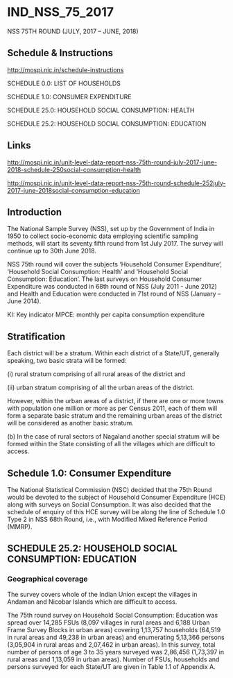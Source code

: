 # IND_NSS_75_2017
NSS 75TH ROUND (JULY, 2017 – JUNE, 2018)

## Schedule & Instructions

http://mospi.nic.in/schedule-instructions

SCHEDULE 0.0: LIST OF HOUSEHOLDS

SCHEDULE 1.0: CONSUMER EXPENDITURE

SCHEDULE 25.0: HOUSEHOLD SOCIAL CONSUMPTION: HEALTH

SCHEDULE 25.2: HOUSEHOLD SOCIAL CONSUMPTION: EDUCATION

## Links

http://mospi.nic.in/unit-level-data-report-nss-75th-round-july-2017-june-2018-schedule-250social-consumption-health

http://mospi.nic.in/unit-level-data-report-nss-75th-round-schedule-252july-2017-june-2018social-consumption-education

## Introduction

The National Sample Survey (NSS), set up by the Government of India in 1950 to collect socio-economic data employing scientific sampling methods, will start its seventy fifth round from 1st July 2017. The survey will continue up to 30th June 2018.

NSS 75th round will cover the subjects ‘Household Consumer Expenditure’, ‘Household Social Consumption: Health’ and ‘Household Social Consumption: Education’. The last surveys on Household Consumer Expenditure was conducted in 68th round of NSS (July 2011 - June 2012) and Health and Education were conducted in 71st round of NSS (January – June 2014).

KI: Key indicator
MPCE: monthly per capita consumption expenditure

## Stratification

Each district will be a stratum. Within each district of a State/UT, generally speaking, two basic strata will be formed: 

(i) rural stratum comprising of all rural areas of the district and 

(ii) urban stratum comprising of all the urban areas of the district. 

However, within the urban areas of a district, if there are one or more towns with population one million or more as per Census 2011, each of them will form a separate basic stratum and the remaining urban areas of the district will be considered as another basic stratum. 

(b) In the case of rural sectors of Nagaland another special stratum will be formed within the
State consisting of all the villages which are difficult to access.

## Schedule 1.0: Consumer Expenditure

The National Statistical Commission (NSC) decided that the 75th Round would be devoted to the subject of Household Consumer Expenditure (HCE) along with surveys on Social Consumption. It was also decided that the schedule of enquiry of this HCE survey will be along the line of Schedule 1.0 Type 2 in NSS 68th Round, i.e., with Modified Mixed Reference Period (MMRP).


## SCHEDULE 25.2: HOUSEHOLD SOCIAL CONSUMPTION: EDUCATION

### Geographical coverage

The survey covers whole of the Indian Union except the villages in Andaman and Nicobar Islands which are difficult to access. 

The 75th round survey on Household Social Consumption: Education was spread over 14,285 FSUs (8,097 villages in rural areas and 6,188 Urban Frame Survey Blocks in urban areas) covering 1,13,757 households (64,519 in rural areas and 49,238 in urban areas) and enumerating 5,13,366 persons (3,05,904 in rural areas and 2,07,462 in urban areas). In this survey, total number of persons of age 3 to 35 years surveyed was 2,86,456 (1,73,397 in rural areas and 1,13,059 in urban areas). Number of FSUs, households and persons surveyed for each State/UT are given in Table 1.1 of Appendix A. 
